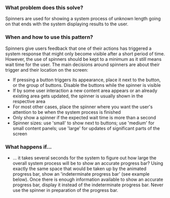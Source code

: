 ### What problem does this solve?

Spinners are used for showing a system process of unknown length going on that ends with the system displaying results to the user.

### When and how to use this pattern?

Spinners give users feedback that one of their actions has triggered a system response that might only become visible after a short period of time. However, the use of spinners should be kept to a minimum as it still means wait time for the user.
The main decisions around spinners are about their trigger and their location on the screen:
- If pressing a button triggers its appearance, place it next to the button, or the group of buttons. Disable the buttons while the spinner is visible
- If by some user interaction a new content area appears or an already existing area gets updated, the spinner is usually shown in the respective area
- For most other cases, place the spinner where you want the user's attention to be when the system process is finished
- Only show a spinner if the expected wait time is more than a second
- Spinner sizes: use 'small' to show next to buttons; use 'medium' for small content panels; use 'large' for updates of significant parts of the screen


### What happens if…

- … it takes several seconds for the system to figure out how large the overall system process will be to show an accurate progress bar? Using exactly the same space that would be taken up by the animated progress bar, show an 'indeterminate progress bar' (see example below). Once there is enough information available to show an accurate progress bar, display it instead of the indeterminate progress bar. Never use the spinner in preparation of the progress bar.